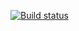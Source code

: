 [![Build status](https://ci.appveyor.com/api/projects/status/xhasgp58jgu9mm98/branch/main?svg=true)](https://ci.appveyor.com/project/Nastusha00188/patternsfirsttask/branch/main)
